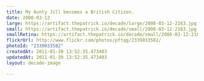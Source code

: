```yaml
---
title: My Aunty Jill becomes a British Citizen.
date: 2008-03-12
large: https://artifact.thepatrick.io/decade/large/2008-03-12-2163.jpg
small: https://artifact.thepatrick.io/decade/small/2008-03-12-2163.jpg
smallRetina: https://artifact.thepatrick.io/decade/small/2008-03-12-2163@2x.jpg
flickrUrl: http://www.flickr.com/photos/pftqg/2339033582/
photoId: "2339033582"
createdAt: 2011-01-30 13:52:35.473403
updatedAt: 2011-01-30 13:52:35.473403
layout: decade-image

---
```


